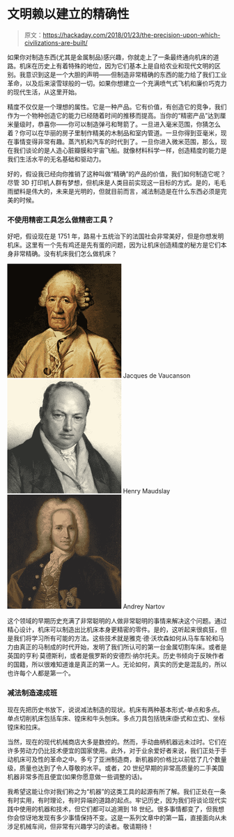 # 文明赖以建立的精确性

> 原文：<https://hackaday.com/2018/01/23/the-precision-upon-which-civilizations-are-built/>

如果你对制造东西(尤其是金属制品)感兴趣，你就走上了一条最终通向机床的道路。机床在历史上有着特殊的地位，因为它们基本上是自给农业和现代文明的区别。我意识到这是一个大胆的声明——但制造非常精确的东西的能力给了我们工业革命，以及后来滚雪球般的一切。如果你想建立一个充满喷气式飞机和廉价巧克力的现代生活，从这里开始。

精度不仅仅是一个理想的属性。它是一种产品。它有价值，有创造它的竞争，我们作为一个物种创造它的能力已经随着时间的推移而提高。当你的“精密产品”达到厘米量级时，恭喜你——你可以制造弹弓和弩箭了。一旦进入毫米范围，你猜怎么着？你可以在华丽的房子里制作精美的木制品和室内管道。一旦你得到亚毫米，现在事情变得非常有趣。蒸汽机和汽车的时代到了。一旦你进入微米范围，那么，现在我们谈论的是人造心脏瓣膜和宇宙飞船。就像材料科学一样，创造精度的能力是我们生活水平的无名基础和驱动力。

好的，假设我已经向你推销了这种叫做“精确”的产品的价值，我们如何制造它呢？尽管 3D 打印机人群有梦想，但机床是人类目前实现这一目标的方式。是的，毛毛雨塑料是伟大的，未来是光明的，但就目前而言，减法制造是在什么东西必须是完美的时候。

### 不使用精密工具怎么做精密工具？

好吧，假设现在是 1751 年，路易十五统治下的法国社会非常美好，但是你想发明机床。这里有一个先有鸡还是先有蛋的问题，因为让机床创造精度的秘方是它们本身非常精确。没有机床我们怎么做机床？

 [![Jacques de Vaucanson](img/4164cceb0cbbab6134214fdd422c7097.png "Jacques_de_Vaucanson_2-square")](https://hackaday.com/2018/01/23/the-precision-upon-which-civilizations-are-built/jacques_de_vaucanson_2-square/) Jacques de Vaucanson [![Henry Maudslay](img/3d7101f57cf351c9429528a93cf56495.png "Henry_Maudslay_by_Grevedon-square")](https://hackaday.com/2018/01/23/the-precision-upon-which-civilizations-are-built/henry_maudslay_by_grevedon-square/) Henry Maudslay [![Andrey Nartov](img/7ccab09d70e39753e502d509ccc9dae0.png "Nartov-square")](https://hackaday.com/2018/01/23/the-precision-upon-which-civilizations-are-built/nartov-square/) Andrey Nartov

这个领域的早期历史充满了非常聪明的人做非常聪明的事情来解决这个问题。通过精心设计，机床可以制造出比机床本身更精密的零件。是的，这听起来很疯狂，但是我们将学习所有可能的方法。这些技术就是雅克·德·沃坎森如何从马车车轮和马力由真正的马制成的时代开始，发明了我们所认可的第一台金属切割车床。或者是英国的亨利·莫德斯利，或者是俄罗斯的安德烈·纳尔托夫。历史书倾向于反映作者的国籍，所以很难知道谁是真正的第一人。无论如何，真实的历史是混乱的，所以也许每个人都是第一个。

### 减法制造速成班

现在先把历史书放下，说说减法制造的现状。机床有两种基本形式-单点和多点。单点切削机床包括车床、镗床和牛头刨床。多点刀具包括铣床(卧式和立式)、坐标镗床和拉床。

当然，现在的现代机械商店大多是数控的。然而，手动曲柄机器远未过时。它们在许多劳动力仍比技术便宜的国家使用。此外，对于业余爱好者来说，我们正处于手动机床可及性的革命之中。多亏了亚洲制造商，新机器的价格比以前低了几个数量级，质量也达到了令人尊敬的水平。或者，20 世纪早期的非常高质量的二手美国机器非常多而且便宜(如果你愿意做一些调整的话)。

我希望这能让你对我们称之为“机器”的这类工具的起源有所了解。我们正处在一条有时实用，有时理论，有时异端的道路的起点。牢记历史，因为我们将谈论现代实践中使用的机器和技术，但它们都可以追溯到 18 世纪。很多事情都变了，但我想你会惊讶地发现有多少事情保持不变。这是一系列文章中的第一篇，直接面向从未涉足机械车间，但非常有兴趣学习的读者。敬请期待！